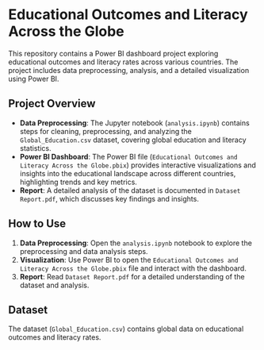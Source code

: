 # Educational Outcomes and Literacy Across the Globe

This repository contains a Power BI dashboard project exploring educational outcomes and literacy rates across various countries. The project includes data preprocessing, analysis, and a detailed visualization using Power BI.

## Project Overview

- **Data Preprocessing**: The Jupyter notebook (`analysis.ipynb`) contains steps for cleaning, preprocessing, and analyzing the `Global_Education.csv` dataset, covering global education and literacy statistics.
- **Power BI Dashboard**: The Power BI file (`Educational Outcomes and Literacy Across the Globe.pbix`) provides interactive visualizations and insights into the educational landscape across different countries, highlighting trends and key metrics.
- **Report**: A detailed analysis of the dataset is documented in `Dataset Report.pdf`, which discusses key findings and insights.

## How to Use

1. **Data Preprocessing**: Open the `analysis.ipynb` notebook to explore the preprocessing and data analysis steps.
2. **Visualization**: Use Power BI to open the `Educational Outcomes and Literacy Across the Globe.pbix` file and interact with the dashboard.
3. **Report**: Read `Dataset Report.pdf` for a detailed understanding of the dataset and analysis.

## Dataset

The dataset (`Global_Education.csv`) contains global data on educational outcomes and literacy rates.

